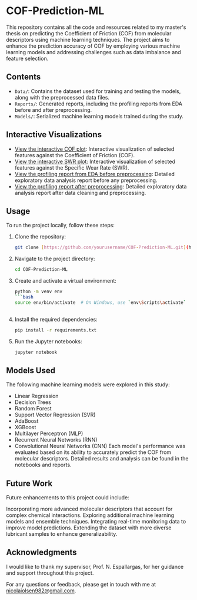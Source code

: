 # COF-Prediction-ML

This repository contains all the code and resources related to my master's thesis on predicting the Coefficient of Friction (COF) from molecular descriptors using machine learning techniques. The project aims to enhance the prediction accuracy of COF by employing various machine learning models and addressing challenges such as data imbalance and feature selection.

## Contents

- `Data/`: Contains the dataset used for training and testing the models, along with the preprocessed data files.
- `Reports/`: Generated reports, including the profiling reports from EDA before and after preprocessing.
- `Models/`: Serialized machine learning models trained during the study.
  
## Interactive Visualizations

- [View the interactive COF plot](./Reports/features_vs_cof.html): Interactive visualization of selected features against the Coefficient of Friction (COF).
- [View the interactive SWR plot](./Reports/features_vs_swr.html): Interactive visualization of selected features against the Specific Wear Rate (SWR).
- [View the profiling report from EDA before preprocessing](./Reports/profiling_data.html): Detailed exploratory data analysis report before any preprocessing.
- [View the profiling report after preprocessing](./Reports/profiling_data_cleaned.html): Detailed exploratory data analysis report after data cleaning and preprocessing.

## Usage

To run the project locally, follow these steps:

1. Clone the repository:
   ```bash
   git clone [https://github.com/yourusername/COF-Prediction-ML.git](https://github.com/yourusername/COF-Prediction-ML.git)
2. Navigate to the project directory:
   ```bash
   cd COF-Prediction-ML
3. Create and activate a virtual environment:
   ```bash
   python -m venv env
   ```bash
   source env/bin/activate  # On Windows, use `env\Scripts\activate`
  
5. Install the required dependencies:
   ```bash
   pip install -r requirements.txt
   
7. Run the Jupyter notebooks:
   ```bash
   jupyter notebook
   
## Models Used
The following machine learning models were explored in this study:
- Linear Regression
- Decision Trees
- Random Forest
- Support Vector Regression (SVR)
- AdaBoost
- XGBoost
- Multilayer Perceptron (MLP)
- Recurrent Neural Networks (RNN)
- Convolutional Neural Networks (CNN)
Each model's performance was evaluated based on its ability to accurately predict the COF from molecular descriptors. Detailed results and analysis can be found in the notebooks and reports.

## Future Work
Future enhancements to this project could include:

Incorporating more advanced molecular descriptors that account for complex chemical interactions.
Exploring additional machine learning models and ensemble techniques.
Integrating real-time monitoring data to improve model predictions.
Extending the dataset with more diverse lubricant samples to enhance generalizability.

## Acknowledgments
I would like to thank my supervisor, Prof. N. Espallargas, for her guidance and support throughout this project.

For any questions or feedback, please get in touch with me at nicolaiolsen982@gmail.com.
